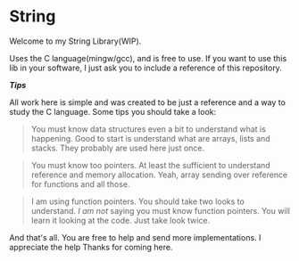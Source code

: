 # String
Welcome to my String Library(WIP).

Uses the C language(mingw/gcc), and is free to use. If you want to use this lib in your software, I just ask you to include a reference of this repository.

***Tips***

All work here is simple and was created to be just a reference and a way to study the C language. 
Some tips you should take a look:

>You must know data structures even a bit to understand what is happening.
Good to start is understand what are arrays, lists and stacks. They probably are used here just once.

>You must know too pointers. At least the sufficient to understand reference and memory allocation.
Yeah, array sending over reference for functions and all those.

>I am using function pointers. You should take two looks to understand.
*I am not* saying you must know function pointers. You will learn it looking at the code. Just take look twice. 

And that's all.
You are free to help and send more implementations. I appreciate the help
Thanks for coming here.
